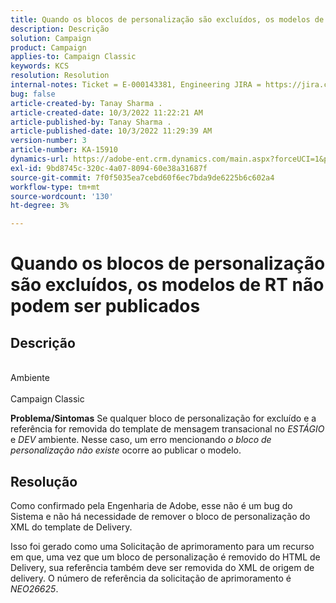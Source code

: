 ```yaml
---
title: Quando os blocos de personalização são excluídos, os modelos de RT não podem ser publicados
description: Descrição
solution: Campaign
product: Campaign
applies-to: Campaign Classic
keywords: KCS
resolution: Resolution
internal-notes: Ticket = E-000143381, Engineering JIRA = https://jira.corp.adobe.com/browse/NEO-26451 , Enhancement = https://jira.corp.adobe.com/browse/NEO-26451
bug: false
article-created-by: Tanay Sharma .
article-created-date: 10/3/2022 11:22:21 AM
article-published-by: Tanay Sharma .
article-published-date: 10/3/2022 11:29:39 AM
version-number: 3
article-number: KA-15910
dynamics-url: https://adobe-ent.crm.dynamics.com/main.aspx?forceUCI=1&pagetype=entityrecord&etn=knowledgearticle&id=d692f7a0-0d43-ed11-bba2-0022480868ff
exl-id: 9bd8745c-320c-4a07-8094-60e38a31687f
source-git-commit: 7f0f5035ea7cebd60f6ec7bda9de6225b6c602a4
workflow-type: tm+mt
source-wordcount: '130'
ht-degree: 3%

---
```


# Quando os blocos de personalização são excluídos, os modelos de RT não podem ser publicados

## Descrição

<br>Ambiente<br><br>
Campaign Classic


<b>Problema/Sintomas</b>
Se qualquer bloco de personalização for excluído e a referência for removida do template de mensagem transacional no *ESTÁGIO* e *DEV* ambiente. Nesse caso, um erro mencionando *o bloco de personalização não existe* ocorre ao publicar o modelo.


## Resolução


Como confirmado pela Engenharia de Adobe, esse não é um bug do Sistema e não há necessidade de remover o bloco de personalização do XML do template de Delivery.

Isso foi gerado como uma Solicitação de aprimoramento para um recurso em que, uma vez que um bloco de personalização é removido do HTML de Delivery, sua referência também deve ser removida do XML de origem de delivery. O número de referência da solicitação de aprimoramento é *NEO26625*.
